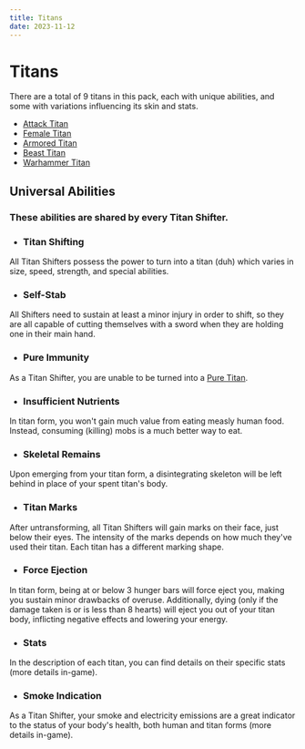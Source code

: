 ```yaml
---
title: Titans
date: 2023-11-12
---
```


# Titans

There are a total of 9 titans in this pack, each with unique abilities, and some with variations influencing its skin and stats.

* [Attack Titan](./titans/attack.md)
* [Female Titan](./titans/female.md)
* [Armored Titan](./titans/armor.md)
* [Beast Titan](./titans/beast.md)
* [Warhammer Titan](./titans/warhammer.md)


## Universal Abilities
### **These abilities are shared by every Titan Shifter.**
* ### Titan Shifting
All Titan Shifters possess the power to turn into a titan (duh) which varies in size, speed, strength, and special abilities.
* ### Self-Stab
All Shifters need to sustain at least a minor injury in order to shift, so they are all capable of cutting themselves with a sword when they are holding one in their main hand.
* ### Pure Immunity
As a Titan Shifter, you are unable to be turned into a [Pure Titan](./titans/pure.md).
* ### Insufficient Nutrients
In titan form, you won't gain much value from eating measly human food. Instead, consuming (killing) mobs is a much better way to eat.
* ### Skeletal Remains
Upon emerging from your titan form, a disintegrating skeleton will be left behind in place of your spent titan's body.
* ### Titan Marks
After untransforming, all Titan Shifters will gain marks on their face, just below their eyes. The intensity of the marks depends on how much they've used their titan. Each titan has a different marking shape.
* ### Force Ejection
In titan form, being at or below 3 hunger bars will force eject you, making you sustain minor drawbacks of overuse. Additionally, dying (only if the damage taken is or is less than 8 hearts) will eject you out of your titan body, inflicting negative effects and lowering your energy.
* ### Stats
In the description of each titan, you can find details on their specific stats (more details in-game).
* ### Smoke Indication
As a Titan Shifter, your smoke and electricity emissions are a great indicator to the status of your body's health, both human and titan forms (more details in-game).